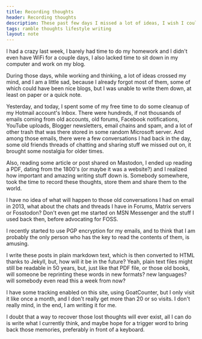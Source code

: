 ```yaml
---
title: Recording thoughts
header: Recording thoughts
description: These past few days I missed a lot of ideas, I wish I could have explained them and expanded them in a blog, but sometimes it is not possible to do so, and what will even happen to them as time moves forward?
tags: ramble thoughts lifestyle writing 
layout: note
--- 
```


I had a crazy last week, I barely had time to do my homework and I didn't even
have WiFi for a couple days, I also lacked time to sit down in my computer and
work on my blog.

During those days, while working and thinking, a lot of ideas crossed my mind, 
and I am a little sad, because I already forgot most of them, some of which 
could have been nice blogs, but I was unable to write them down, at least on 
paper or a quick note. 

Yesterday, and today, I spent some of my free time to do some cleanup of my
Hotmail account's Inbox. There were hundreds, if not thousands of emails coming
from old accounts, old forums, Facebook notifications, YouTube uploads,
Blogger newsletters, email chains and spam, and a lot of other trash that was
there stored in some random Microsoft server. And among those emails, there were
a few conversations I had back in the day, some old friends threads of chatting
and sharing stuff we missed out on, it brought some nostalgia for older times.

Also, reading some article or post shared on Mastodon, I ended up reading a PDF,
dating from the 1800's (or maybe it was a website?) and I realized how important 
and amazing writing stuff down is. Somebody somewhere, took the time to record 
these thoughts, store them and share them to the world. 

I have no idea of what will happen to those old conversations I had on email in
2013, what about the chats and threads I have in Forums, Matrix servers or 
Fosstodon? Don't even get me started on MSN Messenger and the stuff I used back 
then, before advocating for FOSS. 

I recently started to use PGP encryption for my emails, and to think that I am
probably the only person who has the key to read the contents of them, is
amusing.

I write these posts in plain markdown text, which is then converted to HTML
thanks to Jekyll, but, how will it be in the future? Yeah, plain text files
might still be readable in 50 years, but, just like that PDF file, or those old
books, will someone be reprinting these words in new formats? new languages?
will somebody even read this a week from now?

I have some tracking enabled on this site, using GoatCounter, but I only visit
it like once a month, and I don't really get more than 20 or so visits. I don't
really mind, in the end, I am writing it for me.

I doubt that a way to recover those lost thoughts will ever exist,
all I can do is write what I currently think, and maybe hope for a trigger word to
bring back those memories, preferably in front of a keyboard.